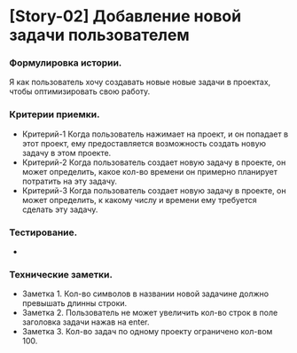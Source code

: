 # [Story-02] Добавление новой задачи пользователем
### Формулировка истории.
Я как пользователь хочу создавать новые новые задачи в проектах, чтобы оптимизировать свою работу.

### Критерии приемки.
- Критерий-1 Когда пользователь нажимает на проект, и он попадает в этот проект, ему предоставляется возможность создать новую задачу в этом проекте.
- Критерий-2 Когда пользователь создает новую задачу в проекте, он может определить, какое кол-во времени он примерно планирует потратить на эту задачу.
- Критерий-3 Когда пользователь создает новую задачу в проекте, он может определить, к какому числу и времени ему требуется сделать эту задачу.

### Тестирование.
-

### Технические заметки.
- Заметка 1. Кол-во символов в названии новой задачине должно превышать длинны строки.
- Заметка 2. Пользователь не может увеличить кол-во строк в поле заголовка задачи нажав на enter.
- Заметка 3. Кол-во задач по одному проекту ограничено кол-вом 100.
